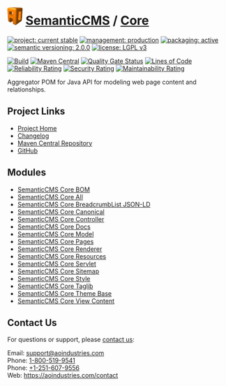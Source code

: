 # [<img src="ao-logo.png" alt="AO Logo" width="35" height="40">](https://github.com/ao-apps) [SemanticCMS](https://github.com/ao-apps/semanticcms) / [Core](https://github.com/ao-apps/semanticcms-core)

[![project: current stable](https://semanticcms.com/ao-badges/project-current-stable.svg)](https://aoindustries.com/life-cycle#project-current-stable)
[![management: production](https://semanticcms.com/ao-badges/management-production.svg)](https://aoindustries.com/life-cycle#management-production)
[![packaging: active](https://semanticcms.com/ao-badges/packaging-active.svg)](https://aoindustries.com/life-cycle#packaging-active)  
[![semantic versioning: 2.0.0](https://semanticcms.com/ao-badges/semver-2.0.0.svg)](http://semver.org/spec/v2.0.0.html)
[![license: LGPL v3](https://semanticcms.com/ao-badges/license-lgpl-3.0.svg)](https://www.gnu.org/licenses/lgpl-3.0)

[![Build](https://github.com/ao-apps/semanticcms-core/workflows/Build/badge.svg?branch=master)](https://github.com/ao-apps/semanticcms-core/actions?query=workflow%3ABuild)
[![Maven Central](https://maven-badges.herokuapp.com/maven-central/com.semanticcms/semanticcms-core/badge.svg)](https://maven-badges.herokuapp.com/maven-central/com.semanticcms/semanticcms-core)
[![Quality Gate Status](https://sonarcloud.io/api/project_badges/measure?branch=master&project=com.semanticcms%3Asemanticcms-core&metric=alert_status)](https://sonarcloud.io/dashboard?branch=master&id=com.semanticcms%3Asemanticcms-core)
[![Lines of Code](https://sonarcloud.io/api/project_badges/measure?branch=master&project=com.semanticcms%3Asemanticcms-core&metric=ncloc)](https://sonarcloud.io/component_measures?branch=master&id=com.semanticcms%3Asemanticcms-core&metric=ncloc)  
[![Reliability Rating](https://sonarcloud.io/api/project_badges/measure?branch=master&project=com.semanticcms%3Asemanticcms-core&metric=reliability_rating)](https://sonarcloud.io/component_measures?branch=master&id=com.semanticcms%3Asemanticcms-core&metric=Reliability)
[![Security Rating](https://sonarcloud.io/api/project_badges/measure?branch=master&project=com.semanticcms%3Asemanticcms-core&metric=security_rating)](https://sonarcloud.io/component_measures?branch=master&id=com.semanticcms%3Asemanticcms-core&metric=Security)
[![Maintainability Rating](https://sonarcloud.io/api/project_badges/measure?branch=master&project=com.semanticcms%3Asemanticcms-core&metric=sqale_rating)](https://sonarcloud.io/component_measures?branch=master&id=com.semanticcms%3Asemanticcms-core&metric=Maintainability)

Aggregator POM for Java API for modeling web page content and relationships.

## Project Links
* [Project Home](https://semanticcms.com/core/)
* [Changelog](https://semanticcms.com/core/changelog)
* [Maven Central Repository](https://search.maven.org/artifact/com.semanticcms/semanticcms-core)
* [GitHub](https://github.com/ao-apps/semanticcms-core)

## Modules
* [SemanticCMS Core BOM](https://github.com/ao-apps/semanticcms-core-bom)
* [SemanticCMS Core All](https://github.com/ao-apps/semanticcms-core-all)
* [SemanticCMS Core BreadcrumbList JSON-LD](https://github.com/ao-apps/semanticcms-core-breadcrumblist-json-ld)
* [SemanticCMS Core Canonical](https://github.com/ao-apps/semanticcms-core-canonical)
* [SemanticCMS Core Controller](https://github.com/ao-apps/semanticcms-core-controller)
* [SemanticCMS Core Docs](https://github.com/ao-apps/semanticcms-core-docs)
* [SemanticCMS Core Model](https://github.com/ao-apps/semanticcms-core-model)
* [SemanticCMS Core Pages](https://github.com/ao-apps/semanticcms-core-pages)
* [SemanticCMS Core Renderer](https://github.com/ao-apps/semanticcms-core-renderer)
* [SemanticCMS Core Resources](https://github.com/ao-apps/semanticcms-core-resources)
* [SemanticCMS Core Servlet](https://github.com/ao-apps/semanticcms-core-servlet)
* [SemanticCMS Core Sitemap](https://github.com/ao-apps/semanticcms-core-sitemap)
* [SemanticCMS Core Style](https://github.com/ao-apps/semanticcms-core-style)
* [SemanticCMS Core Taglib](https://github.com/ao-apps/semanticcms-core-taglib)
* [SemanticCMS Core Theme Base](https://github.com/ao-apps/semanticcms-core-theme-base)
* [SemanticCMS Core View Content](https://github.com/ao-apps/semanticcms-core-view-content)

## Contact Us
For questions or support, please [contact us](https://aoindustries.com/contact):

Email: [support@aoindustries.com](mailto:support@aoindustries.com)  
Phone: [1-800-519-9541](tel:1-800-519-9541)  
Phone: [+1-251-607-9556](tel:+1-251-607-9556)  
Web: https://aoindustries.com/contact
